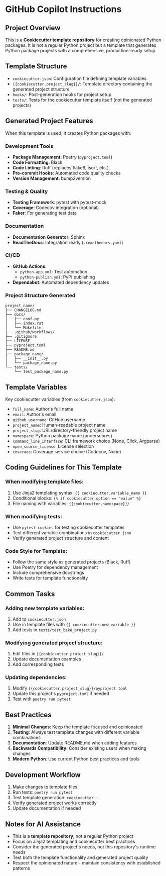 # GitHub Copilot Instructions

## Project Overview

This is a **Cookiecutter template repository** for creating opinionated Python packages. It is not a regular Python project but a template that generates Python package projects with a comprehensive, production-ready setup.

## Template Structure

- `cookiecutter.json`: Configuration file defining template variables
- `{{cookiecutter.project_slug}}/`: Template directory containing the generated project structure
- `hooks/`: Post-generation hooks for project setup
- `tests/`: Tests for the cookiecutter template itself (not the generated projects)

## Generated Project Features

When this template is used, it creates Python packages with:

### Development Tools
- **Package Management**: Poetry (`pyproject.toml`)
- **Code Formatting**: Black
- **Code Linting**: Ruff (replaces flake8, isort, etc.)
- **Pre-commit Hooks**: Automated code quality checks
- **Version Management**: bump2version

### Testing & Quality
- **Testing Framework**: pytest with pytest-mock
- **Coverage**: Codecov integration (optional)
- **Faker**: For generating test data

### Documentation
- **Documentation Generator**: Sphinx
- **ReadTheDocs**: Integration ready (`.readthedocs.yaml`)

### CI/CD
- **GitHub Actions**:
  - `python-app.yml`: Test automation
  - `python-publish.yml`: PyPI publishing
- **Dependabot**: Automated dependency updates

### Project Structure Generated
```
project_name/
├── CHANGELOG.md
├── docs/
│   ├── conf.py
│   ├── index.rst
│   └── Makefile
├── .github/workflows/
├── .gitignore
├── LICENSE
├── pyproject.toml
├── README.md
├── package_name/
│   ├── __init__.py
│   └── package_name.py
└── tests/
    └── test_package_name.py
```

## Template Variables

Key cookiecutter variables (from `cookiecutter.json`):
- `full_name`: Author's full name
- `email`: Author's email
- `github_username`: GitHub username
- `project_name`: Human-readable project name
- `project_slug`: URL/directory-friendly project name
- `namespace`: Python package name (underscores)
- `command_line_interface`: CLI framework choice (None, Click, Argparse)
- `open_source_license`: License selection
- `coverage`: Coverage service choice (Codecov, None)

## Coding Guidelines for This Template

### When modifying template files:
1. Use Jinja2 templating syntax: `{{ cookiecutter.variable_name }}`
2. Conditional blocks: `{% if cookiecutter.option == "value" %}`
3. File naming with variables: `{{cookiecutter.namespace}}/`

### When modifying tests:
- Use `pytest-cookies` for testing cookiecutter templates
- Test different variable combinations in `cookiecutter.json`
- Verify generated project structure and content

### Code Style for Template:
- Follow the same style as generated projects (Black, Ruff)
- Use Poetry for dependency management
- Include comprehensive docstrings
- Write tests for template functionality

## Common Tasks

### Adding new template variables:
1. Add to `cookiecutter.json`
2. Use in template files with `{{ cookiecutter.new_variable }}`
3. Add tests in `tests/test_bake_project.py`

### Modifying generated project structure:
1. Edit files in `{{cookiecutter.project_slug}}/`
2. Update documentation examples
3. Add corresponding tests

### Updating dependencies:
1. Modify `{{cookiecutter.project_slug}}/pyproject.toml`
2. Update this project's `pyproject.toml` if needed
3. Test with `poetry run pytest`

## Best Practices

1. **Minimal Changes**: Keep the template focused and opinionated
2. **Testing**: Always test template changes with different variable combinations
3. **Documentation**: Update README.md when adding features
4. **Backwards Compatibility**: Consider existing users when making changes
5. **Modern Python**: Use current Python best practices and tools

## Development Workflow

1. Make changes to template files
2. Run tests: `poetry run pytest`
3. Test template generation: `cookiecutter .`
4. Verify generated project works correctly
5. Update documentation if needed

## Notes for AI Assistance

- This is a **template repository**, not a regular Python project
- Focus on Jinja2 templating and cookiecutter best practices
- Consider the generated project's needs, not this repository's runtime needs
- Test both the template functionality and generated project quality
- Respect the opinionated nature - maintain consistency with established patterns
